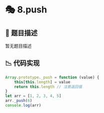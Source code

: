 # 🎭 8.push



## 📑 题目描述
暂无题目描述

## 📉 代码实现
```typescript
Array.prototype._push = function (value) {
    this[this.length] = value
    return this.length // 注意返回值
}
let arr = [1, 2, 3, 4, 5]
arr._push(6)
console.log(arr)

```
